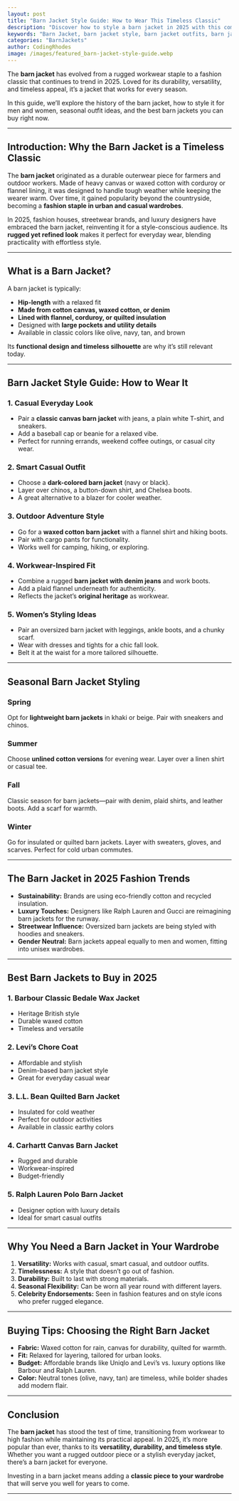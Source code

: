 ```yaml
---
layout: post
title: "Barn Jacket Style Guide: How to Wear This Timeless Classic"
description: "Discover how to style a barn jacket in 2025 with this complete guide. Learn outfit ideas, seasonal styling tips, and why the barn jacket remains a timeless wardrobe essential."
keywords: "Barn Jacket, barn jacket style, barn jacket outfits, barn jacket fashion, how to wear barn jacket"
categories: "BarnJackets"
author: CodingRhodes
image: /images/featured_barn-jacket-style-guide.webp
---
```

 
The **barn jacket** has evolved from a rugged workwear staple to a fashion classic that continues to trend in 2025. Loved for its durability, versatility, and timeless appeal, it’s a jacket that works for every season. 

<ins class="adsbygoogle"
     style="display:block"
     data-ad-client="ca-pub-2784742237479601"
     data-ad-slot="3760872290"
     data-ad-format="auto"
     data-full-width-responsive="true"></ins>
<script>
     (adsbygoogle = window.adsbygoogle || []).push({});
</script>

In this guide, we’ll explore the history of the barn jacket, how to style it for men and women, seasonal outfit ideas, and the best barn jackets you can buy right now.  

---

## Introduction: Why the Barn Jacket is a Timeless Classic  
The **barn jacket** originated as a durable outerwear piece for farmers and outdoor workers. Made of heavy canvas or waxed cotton with corduroy or flannel lining, it was designed to handle tough weather while keeping the wearer warm. Over time, it gained popularity beyond the countryside, becoming a **fashion staple in urban and casual wardrobes**.  

In 2025, fashion houses, streetwear brands, and luxury designers have embraced the barn jacket, reinventing it for a style-conscious audience. Its **rugged yet refined look** makes it perfect for everyday wear, blending practicality with effortless style.  

---

## What is a Barn Jacket?  
A barn jacket is typically:  
- **Hip-length** with a relaxed fit  
- **Made from cotton canvas, waxed cotton, or denim**  
- **Lined with flannel, corduroy, or quilted insulation**  
- Designed with **large pockets and utility details**  
- Available in classic colors like olive, navy, tan, and brown  

<ins class="adsbygoogle"
     style="display:block"
     data-ad-client="ca-pub-2784742237479601"
     data-ad-slot="3760872290"
     data-ad-format="auto"
     data-full-width-responsive="true"></ins>
<script>
     (adsbygoogle = window.adsbygoogle || []).push({});
</script>

Its **functional design and timeless silhouette** are why it’s still relevant today.  

---

## Barn Jacket Style Guide: How to Wear It  

### 1. Casual Everyday Look  
- Pair a **classic canvas barn jacket** with jeans, a plain white T-shirt, and sneakers.  
- Add a baseball cap or beanie for a relaxed vibe.  
- Perfect for running errands, weekend coffee outings, or casual city wear.  

### 2. Smart Casual Outfit  
- Choose a **dark-colored barn jacket** (navy or black).  
- Layer over chinos, a button-down shirt, and Chelsea boots.  
- A great alternative to a blazer for cooler weather.  

### 3. Outdoor Adventure Style  
- Go for a **waxed cotton barn jacket** with a flannel shirt and hiking boots.  
- Pair with cargo pants for functionality.  
- Works well for camping, hiking, or exploring.  

<ins class="adsbygoogle"
     style="display:block"
     data-ad-client="ca-pub-2784742237479601"
     data-ad-slot="3760872290"
     data-ad-format="auto"
     data-full-width-responsive="true"></ins>
<script>
     (adsbygoogle = window.adsbygoogle || []).push({});
</script>

### 4. Workwear-Inspired Fit  
- Combine a rugged **barn jacket with denim jeans** and work boots.  
- Add a plaid flannel underneath for authenticity.  
- Reflects the jacket’s **original heritage** as workwear.  

### 5. Women’s Styling Ideas  
- Pair an oversized barn jacket with leggings, ankle boots, and a chunky scarf.  
- Wear with dresses and tights for a chic fall look.  
- Belt it at the waist for a more tailored silhouette.  

---

## Seasonal Barn Jacket Styling  

### Spring  
Opt for **lightweight barn jackets** in khaki or beige. Pair with sneakers and chinos.  

### Summer  
Choose **unlined cotton versions** for evening wear. Layer over a linen shirt or casual tee.  

### Fall  
Classic season for barn jackets—pair with denim, plaid shirts, and leather boots. Add a scarf for warmth. 

<ins class="adsbygoogle"
     style="display:block"
     data-ad-client="ca-pub-2784742237479601"
     data-ad-slot="3760872290"
     data-ad-format="auto"
     data-full-width-responsive="true"></ins>
<script>
     (adsbygoogle = window.adsbygoogle || []).push({});
</script>

### Winter  
Go for insulated or quilted barn jackets. Layer with sweaters, gloves, and scarves. Perfect for cold urban commutes.  

---

## The Barn Jacket in 2025 Fashion Trends  
- **Sustainability:** Brands are using eco-friendly cotton and recycled insulation.  
- **Luxury Touches:** Designers like Ralph Lauren and Gucci are reimagining barn jackets for the runway.  
- **Streetwear Influence:** Oversized barn jackets are being styled with hoodies and sneakers.  
- **Gender Neutral:** Barn jackets appeal equally to men and women, fitting into unisex wardrobes.  

---

## Best Barn Jackets to Buy in 2025  

### 1. Barbour Classic Bedale Wax Jacket  
- Heritage British style  
- Durable waxed cotton  
- Timeless and versatile  

### 2. Levi’s Chore Coat  
- Affordable and stylish  
- Denim-based barn jacket style  
- Great for everyday casual wear  

### 3. L.L. Bean Quilted Barn Jacket  
- Insulated for cold weather  
- Perfect for outdoor activities  
- Available in classic earthy colors  

### 4. Carhartt Canvas Barn Jacket  
- Rugged and durable  
- Workwear-inspired  
- Budget-friendly  

### 5. Ralph Lauren Polo Barn Jacket  
- Designer option with luxury details  
- Ideal for smart casual outfits  

---

## Why You Need a Barn Jacket in Your Wardrobe  

<ins class="adsbygoogle"
     style="display:block"
     data-ad-client="ca-pub-2784742237479601"
     data-ad-slot="3760872290"
     data-ad-format="auto"
     data-full-width-responsive="true"></ins>
<script>
     (adsbygoogle = window.adsbygoogle || []).push({});
</script>

1. **Versatility:** Works with casual, smart casual, and outdoor outfits.  
2. **Timelessness:** A style that doesn’t go out of fashion.  
3. **Durability:** Built to last with strong materials.  
4. **Seasonal Flexibility:** Can be worn all year round with different layers.  
5. **Celebrity Endorsements:** Seen in fashion features and on style icons who prefer rugged elegance.  

---

## Buying Tips: Choosing the Right Barn Jacket  
- **Fabric:** Waxed cotton for rain, canvas for durability, quilted for warmth.  
- **Fit:** Relaxed for layering, tailored for urban looks.  
- **Budget:** Affordable brands like Uniqlo and Levi’s vs. luxury options like Barbour and Ralph Lauren.  
- **Color:** Neutral tones (olive, navy, tan) are timeless, while bolder shades add modern flair.  

<ins class="adsbygoogle"
     style="display:block"
     data-ad-client="ca-pub-2784742237479601"
     data-ad-slot="3760872290"
     data-ad-format="auto"
     data-full-width-responsive="true"></ins>
<script>
     (adsbygoogle = window.adsbygoogle || []).push({});
</script>

---

## Conclusion  
The **barn jacket** has stood the test of time, transitioning from workwear to high fashion while maintaining its practical appeal. In 2025, it’s more popular than ever, thanks to its **versatility, durability, and timeless style**. Whether you want a rugged outdoor piece or a stylish everyday jacket, there’s a barn jacket for everyone.  

Investing in a barn jacket means adding a **classic piece to your wardrobe** that will serve you well for years to come.  

---
